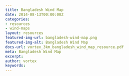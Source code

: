 ```yaml
---
title: Bangladesh Wind Map
date: 2014-08-13T00:00:00Z
categories:
- resources
- wind-maps
layout: resources
featured-img-url: bangladesh-wind-map.png
featured-img-alt: Bangladesh Wind Map
docs-url: vortex_3km_bangladesh_wind_map_resource.pdf
meta: Bangladesh Wind Map
excerpt: 
author: vortex
keywords: 
---
```


